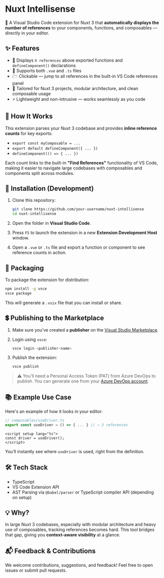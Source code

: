 # Nuxt Intellisense

🌟 A Visual Studio Code extension for Nuxt 3 that **automatically displays the number of references** to your components, functions, and composables — directly in your editor.

## ✨ Features

- 📌 Displays `X references` above exported functions and `defineComponent()` declarations
- 📂 Supports both `.vue` and `.ts` files
- 🗁 Clickable — jump to all references in the built-in VS Code references panel
- 🧠 Tailored for Nuxt 3 projects, modular architecture, and clean composable usage
- ⚡️ Lightweight and non-intrusive — works seamlessly as you code

## 🧪 How It Works

This extension parses your Nuxt 3 codebase and provides **inline reference counts** for key exports:

- `export const myComposable = ...`
- `export default defineComponent({ ... })`
- `defineComponent(() => { ... })`

Each count links to the built-in **"Find References"** functionality of VS Code, making it easier to navigate large codebases with composables and components split across modules.

## 🚀 Installation (Development)

1. Clone this repository:

   ```bash
   git clone https://github.com/your-username/nuxt-intellisense
   cd nuxt-intellisense
   ```

2. Open the folder in **Visual Studio Code**.

3. Press `F5` to launch the extension in a new **Extension Development Host** window.

4. Open a `.vue` or `.ts` file and export a function or component to see reference counts in action.

## 📆 Packaging

To package the extension for distribution:

```bash
npm install -g vsce
vsce package
```

This will generate a `.vsix` file that you can install or share.

## 💲 Publishing to the Marketplace

1. Make sure you’ve created a **publisher** on the [Visual Studio Marketplace](https://marketplace.visualstudio.com/manage).

2. Login using `vsce`:

   ```bash
   vsce login <publisher-name>
   ```

3. Publish the extension:
   ```bash
   vsce publish
   ```

> ⚠️ You'll need a Personal Access Token (PAT) from Azure DevOps to publish. You can generate one from your [Azure DevOps account](https://dev.azure.com).

## 📚 Example Use Case

Here's an example of how it looks in your editor:

```ts
// composables/useDriver.ts
export const useDriver = () => { ... } // → 3 references
```

```vue
<script setup lang="ts">
const driver = useDriver();
</script>
```

You’ll instantly see where `useDriver` is used, right from the definition.

## 🛠 Tech Stack

- TypeScript
- VS Code Extension API
- AST Parsing via `@babel/parser` or TypeScript compiler API (depending on setup)

## 💡 Why?

In large Nuxt 3 codebases, especially with modular architecture and heavy use of composables, tracking references becomes hard. This tool bridges that gap, giving you **context-aware visibility** at a glance.

## 📬 Feedback & Contributions

We welcome contributions, suggestions, and feedback! Feel free to open issues or submit pull requests.
